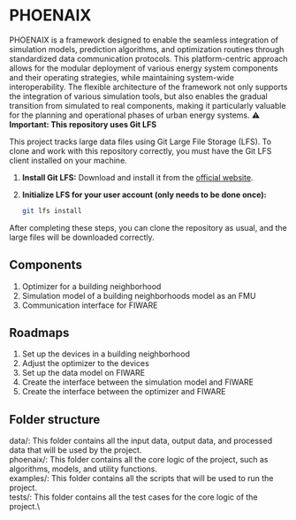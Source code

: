 # PHOENAIX
PHOENAIX is a framework designed to enable the seamless integration of simulation models, prediction algorithms, and optimization routines through standardized data communication protocols. This platform-centric approach allows for the modular deployment of various energy system components and their operating strategies, while maintaining system-wide interoperability. The flexible architecture of the framework not only supports the integration of various simulation tools, but also enables the gradual transition from simulated to real components, making it particularly valuable for the planning and operational phases of urban energy systems.
**⚠️ Important: This repository uses Git LFS**

This project tracks large data files using Git Large File Storage (LFS). To clone and work with this repository correctly, you must have the Git LFS client installed on your machine.

1.  **Install Git LFS:**
    Download and install it from the [official website](https://git-lfs.github.com/).

2.  **Initialize LFS for your user account (only needs to be done once):**
    ```bash
    git lfs install
    ```

After completing these steps, you can clone the repository as usual, and the large files will be downloaded correctly.

## Components
1. Optimizer for a building neighborhood
2. Simulation model of a building neighborhoods model as an FMU
3. Communication interface for FIWARE

## Roadmaps
1. Set up the devices in a building neighborhood
2. Adjust the optimizer to the devices
3. Set up the data model on FIWARE
4. Create the interface between the simulation model and FIWARE
5. Create the interface between the optimizer and FIWARE

## Folder structure
data/: This folder contains all the input data, output data, and processed data that will be used by the project.\
phoenaix/: This folder contains all the core logic of the project, such as algorithms, models, and utility functions.\
examples/: This folder contains all the scripts that will be used to run the project.\
tests/: This folder contains all the test cases for the core logic of the project.\
